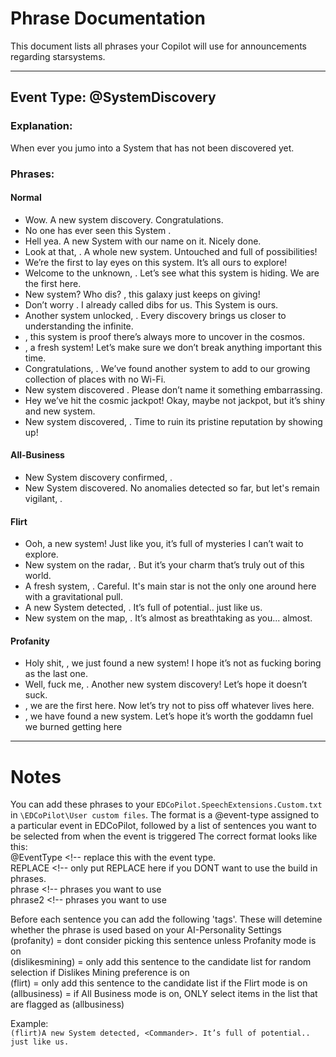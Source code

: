 # Phrase Documentation

This document lists all phrases your Copilot will use for announcements regarding starsystems.

---

## Event Type: @SystemDiscovery

### Explanation:
When ever you jumo into a System that has not been discovered yet.

### Phrases:

#### **Normal**
- Wow. A new system discovery. Congratulations.
- No one has ever seen this System <Commander>.
- Hell yea. A new System with our name on it. Nicely done.
- Look at that, <Commander>. A whole new system. Untouched and full of possibilities!
- We’re the first to lay eyes on this system. It’s all ours to explore!
- Welcome to the unknown, <Commander>. Let’s see what this system is hiding. We are the first here.
- New system? Who dis? <Commander>, this galaxy just keeps on giving!
- Don’t worry <Commander>. I already called dibs for us. This System is ours.
- Another system unlocked, <Commander>. Every discovery brings us closer to understanding the infinite.
- <Commander>, this system is proof there’s always more to uncover in the cosmos.
- <Commander>, a fresh system! Let’s make sure we don’t break anything important this time.
- Congratulations, <Commander>. We’ve found another system to add to our growing collection of places with no Wi-Fi.
- New system discovered <Commander>. Please don’t name it something embarrassing.
- Hey we’ve hit the cosmic jackpot! Okay, maybe not jackpot, but it’s shiny and new system.
- New system discovered, <Commander>. Time to ruin its pristine reputation by showing up!

#### **All-Business**
- New System discovery confirmed, <Commander>.
- New System discovered. No anomalies detected so far, but let's remain vigilant, <Commander>.

#### **Flirt**
- Ooh, a new system! Just like you, it’s full of mysteries I can’t wait to explore.
- New system on the radar, <Commander>. But it’s your charm that’s truly out of this world.
- A fresh system, <Commander>. Careful. It's main star is not the only one around here with a gravitational pull.
- A new System detected, <Commander>. It’s full of potential.. just like us.
- New system on the map, <Commander>. It’s almost as breathtaking as you... almost.

#### **Profanity**
- Holy shit, <Commander>, we just found a new system! I hope it’s not as fucking boring as the last one.
- Well, fuck me, <Commander>. Another new system discovery! Let’s hope it doesn’t suck.
- <Commander>, we are the first here. Now let’s try not to piss off whatever lives here.
- <Commander>, we have found a new system. Let’s hope it’s worth the goddamn fuel we burned getting here

---

# Notes

You can add these phrases to your `EDCoPilot.SpeechExtensions.Custom.txt` in `\EDCoPilot\User custom files`.
The format is a @event-type assigned to a particular event in EDCoPilot, followed by a list of sentences you want to be selected from when the event is triggered
The correct format looks like this:  
@EventType <!-- replace this with the event type.  
REPLACE <!-- only put REPLACE here if you DONT want to use the build in phrases.  
phrase <!-- phrases you want to use   
phrase2 <!-- phrases you want to use   

Before each sentence you can add the following 'tags'. These will detemine whether the phrase is used based on your AI-Personality Settings  
(profanity) = dont consider picking this sentence unless Profanity mode is on  
(dislikesmining) = only add this sentence to the candidate list for random selection if Dislikes Mining preference is on  
(flirt) = only add this sentence to the candidate list if the Flirt mode is on  
(allbusiness) = if All Business mode is on, ONLY select items in the list that are flagged as (allbusiness)  

Example:  
`(flirt)A new System detected, <Commander>. It’s full of potential.. just like us.`
